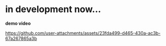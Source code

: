 # in development now...

**demo video** 

https://github.com/user-attachments/assets/23fda499-d465-430a-ac3b-67a267865a3b


